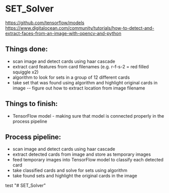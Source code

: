 # SET_Solver
https://github.com/tensorflow/models
https://www.digitalocean.com/community/tutorials/how-to-detect-and-extract-faces-from-an-image-with-opencv-and-python

## Things done:
- scan image and detect cards using haar cascade
- extract card features from card filenames (e.g. r-f-s-2 = red filled squiggle x2)
- algorithm to look for sets in a group of 12 different cards
- take set that was found using algorithm and highlight original cards in image
-- figure out how to extract location from image filename

## Things to finish:
- TensorFlow model - making sure that model is connected properly in the process pipeline

## Process pipeline:
- scan image and detect cards using haar cascade
- extract detected cards from image and store as temporary images
- feed temporary images into TensorFlow model to classify each detected card
- take classified cards and solve for sets using algorithm
- take found sets and highlight the original cards in the image

test
"# SET_Solver" 
